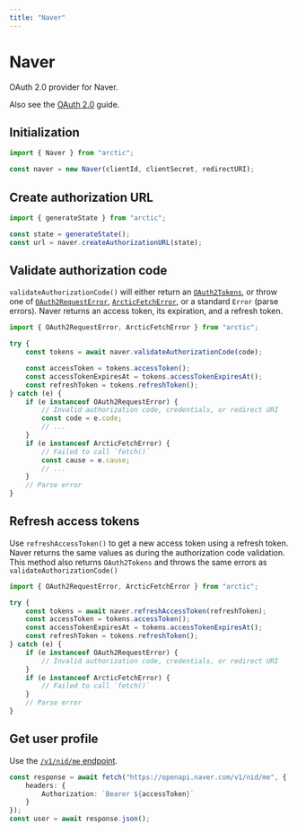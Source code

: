 ```yaml
---
title: "Naver"
---
```


# Naver

OAuth 2.0 provider for Naver.

Also see the [OAuth 2.0](/guides/oauth2) guide.

## Initialization

```ts
import { Naver } from "arctic";

const naver = new Naver(clientId, clientSecret, redirectURI);
```

## Create authorization URL

```ts
import { generateState } from "arctic";

const state = generateState();
const url = naver.createAuthorizationURL(state);
```

## Validate authorization code

`validateAuthorizationCode()` will either return an [`OAuth2Tokens`](/reference/main/OAuth2Tokens), or throw one of [`OAuth2RequestError`](/reference/main/OAuth2RequestError), [`ArcticFetchError`](/reference/main/ArcticFetchError), or a standard `Error` (parse errors). Naver returns an access token, its expiration, and a refresh token.

```ts
import { OAuth2RequestError, ArcticFetchError } from "arctic";

try {
	const tokens = await naver.validateAuthorizationCode(code);

	const accessToken = tokens.accessToken();
	const accessTokenExpiresAt = tokens.accessTokenExpiresAt();
	const refreshToken = tokens.refreshToken();
} catch (e) {
	if (e instanceof OAuth2RequestError) {
		// Invalid authorization code, credentials, or redirect URI
		const code = e.code;
		// ...
	}
	if (e instanceof ArcticFetchError) {
		// Failed to call `fetch()`
		const cause = e.cause;
		// ...
	}
	// Parse error
}
```

## Refresh access tokens

Use `refreshAccessToken()` to get a new access token using a refresh token. Naver returns the same values as during the authorization code validation. This method also returns `OAuth2Tokens` and throws the same errors as `validateAuthorizationCode()`

```ts
import { OAuth2RequestError, ArcticFetchError } from "arctic";

try {
	const tokens = await naver.refreshAccessToken(refreshToken);
	const accessToken = tokens.accessToken();
	const accessTokenExpiresAt = tokens.accessTokenExpiresAt();
	const refreshToken = tokens.refreshToken();
} catch (e) {
	if (e instanceof OAuth2RequestError) {
		// Invalid authorization code, credentials, or redirect URI
	}
	if (e instanceof ArcticFetchError) {
		// Failed to call `fetch()`
	}
	// Parse error
}
```

## Get user profile

Use the [`/v1/nid/me` endpoint](https://developers.naver.com/docs/login/devguide/devguide.md#3-4-5-접근-토큰을-이용하여-프로필-api-호출하기).

```ts
const response = await fetch("https://openapi.naver.com/v1/nid/me", {
	headers: {
		Authorization: `Bearer ${accessToken}`
	}
});
const user = await response.json();
```
